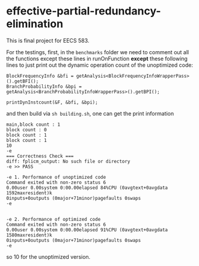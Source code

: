# effective-partial-redundancy-elimination

This is final project for EECS 583.

For the testings, first, in the `benchmarks` folder we need to comment out all the functions except these lines in runOnFunction **except** these following lines to just print out the dynamic operation count of the unoptimized code:
```
BlockFrequencyInfo &bfi = getAnalysis<BlockFrequencyInfoWrapperPass>().getBFI();
BranchProbabilityInfo &bpi = getAnalysis<BranchProbabilityInfoWrapperPass>().getBPI();

printDynInstcount(&F, &bfi, &bpi);
```

and then build via `sh building.sh`, one can get the print information
```
main,block count : 1
block count : 0
block count : 1
block count : 1
10
-e 
=== Correctness Check ===
diff: fplicm_output: No such file or directory
-e >> PASS

-e 1. Performance of unoptimized code
Command exited with non-zero status 6
0.00user 0.00system 0:00.00elapsed 84%CPU (0avgtext+0avgdata 1592maxresident)k
0inputs+0outputs (0major+71minor)pagefaults 0swaps
-e 


-e 2. Performance of optimized code
Command exited with non-zero status 6
0.00user 0.00system 0:00.00elapsed 91%CPU (0avgtext+0avgdata 1580maxresident)k
0inputs+0outputs (0major+71minor)pagefaults 0swaps
-e
```

so 10 for the unoptimized version.
